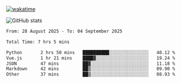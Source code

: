 [![wakatime](https://wakatime.com/badge/user/ef685785-b2de-4416-b5c6-df540c453238.svg)](https://wakatime.com/@ef685785-b2de-4416-b5c6-df540c453238)

![GitHub stats](https://github-readme-stats.vercel.app/api?username=songhahaha66)
<!--START_SECTION:waka-->

```txt
From: 28 August 2025 - To: 04 September 2025

Total Time: 7 hrs 5 mins

Python       2 hrs 50 mins   ██████████░░░░░░░░░░░░░░░   40.12 %
Vue.js       1 hr 21 mins    ████▓░░░░░░░░░░░░░░░░░░░░   19.24 %
JSON         47 mins         ██▓░░░░░░░░░░░░░░░░░░░░░░   11.18 %
Markdown     42 mins         ██▒░░░░░░░░░░░░░░░░░░░░░░   09.90 %
Other        37 mins         ██▒░░░░░░░░░░░░░░░░░░░░░░   08.93 %
```

<!--END_SECTION:waka-->
